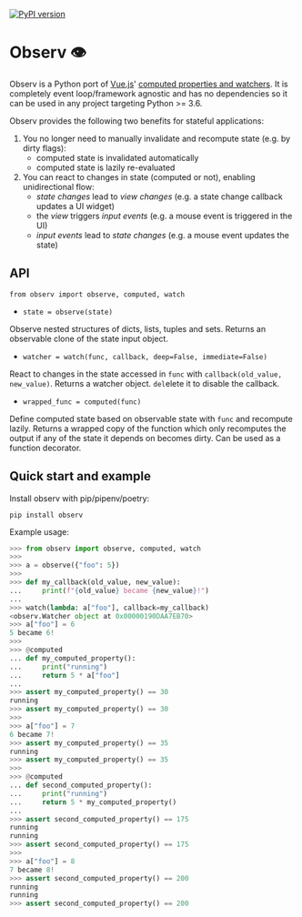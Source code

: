 [![PyPI version](https://badge.fury.io/py/observ.svg)](https://badge.fury.io/py/observ)

# Observ 👁

Observ is a Python port of [Vue.js](https://vuejs.org/)' [computed properties and watchers](https://vuejs.org/v2/guide/computed.html). It is completely event loop/framework agnostic and has no dependencies so it can be used in any project targeting Python >= 3.6.

Observ provides the following two benefits for stateful applications:

1) You no longer need to manually invalidate and recompute state (e.g. by dirty flags):
    * computed state is invalidated automatically
    * computed state is lazily re-evaluated
2) You can react to changes in state (computed or not), enabling unidirectional flow:
    * _state changes_ lead to _view changes_ (e.g. a state change callback updates a UI widget)
    * the _view_ triggers _input events_ (e.g. a mouse event is triggered in the UI)
    * _input events_ lead to _state changes_ (e.g. a mouse event updates the state)

## API

`from observ import observe, computed, watch`

* `state = observe(state)`

Observe nested structures of dicts, lists, tuples and sets. Returns an observable clone of the state input object.

* `watcher = watch(func, callback, deep=False, immediate=False)`

React to changes in the state accessed in `func` with `callback(old_value, new_value)`. Returns a watcher object. `del`elete it to disable the callback.

* `wrapped_func = computed(func)`

Define computed state based on observable state with `func` and recompute lazily. Returns a wrapped copy of the function which only recomputes the output if any of the state it depends on becomes dirty. Can be used as a function decorator.

## Quick start and example

Install observ with pip/pipenv/poetry:

`pip install observ`

Example usage:

```python
>>> from observ import observe, computed, watch
>>>
>>> a = observe({"foo": 5})
>>>
>>> def my_callback(old_value, new_value):
...     print(f"{old_value} became {new_value}!")
...
>>> watch(lambda: a["foo"], callback=my_callback)
<observ.Watcher object at 0x00000190DAA7EB70>
>>> a["foo"] = 6
5 became 6!
>>>
>>> @computed
... def my_computed_property():
...     print("running")
...     return 5 * a["foo"]
...
>>> assert my_computed_property() == 30
running
>>> assert my_computed_property() == 30
>>>
>>> a["foo"] = 7
6 became 7!
>>> assert my_computed_property() == 35
running
>>> assert my_computed_property() == 35
>>>
>>> @computed                                
... def second_computed_property():          
...     print("running")                     
...     return 5 * my_computed_property()    
...                                          
>>> assert second_computed_property() == 175 
running                                      
running                                      
>>> assert second_computed_property() == 175 
>>>
>>> a["foo"] = 8                             
7 became 8!                                  
>>> assert second_computed_property() == 200 
running                                      
running                                      
>>> assert second_computed_property() == 200 
```
